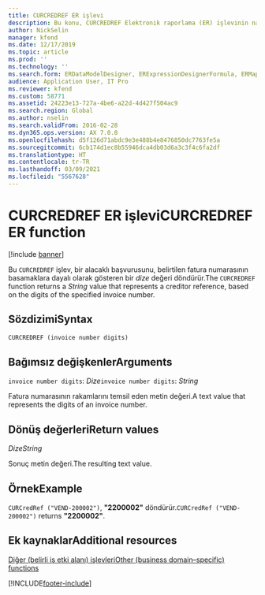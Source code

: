 ```yaml
---
title: CURCREDREF ER işlevi
description: Bu konu, CURCREDREF Elektronik raporlama (ER) işlevinin nasıl kullanıldığı hakkında bilgi sağlar.
author: NickSelin
manager: kfend
ms.date: 12/17/2019
ms.topic: article
ms.prod: ''
ms.technology: ''
ms.search.form: ERDataModelDesigner, ERExpressionDesignerFormula, ERMappedFormatDesigner, ERModelMappingDesigner
audience: Application User, IT Pro
ms.reviewer: kfend
ms.custom: 58771
ms.assetid: 24223e13-727a-4be6-a22d-4d427f504ac9
ms.search.region: Global
ms.author: nselin
ms.search.validFrom: 2016-02-28
ms.dyn365.ops.version: AX 7.0.0
ms.openlocfilehash: d5f126d71abdc9e3e488b4e8476850dc7763fe5a
ms.sourcegitcommit: 6cb174d1ec8b55946dca4db03d6a3c3f4c6fa2df
ms.translationtype: HT
ms.contentlocale: tr-TR
ms.lasthandoff: 03/09/2021
ms.locfileid: "5567628"
---
```

# <a name="curcredref-er-function"></a><span data-ttu-id="e0af5-103">CURCREDREF ER işlevi</span><span class="sxs-lookup"><span data-stu-id="e0af5-103">CURCREDREF ER function</span></span>

[!include [banner](../includes/banner.md)]

<span data-ttu-id="e0af5-104">Bu `CURCREDREF` işlev, bir alacaklı başvurusunu, belirtilen fatura numarasının basamaklara dayalı olarak gösteren bir *dize* değeri döndürür.</span><span class="sxs-lookup"><span data-stu-id="e0af5-104">The `CURCREDREF` function returns a *String* value that represents a creditor reference, based on the digits of the specified invoice number.</span></span>

## <a name="syntax"></a><span data-ttu-id="e0af5-105">Sözdizimi</span><span class="sxs-lookup"><span data-stu-id="e0af5-105">Syntax</span></span>

```vb
CURCREDREF (invoice number digits)
```

## <a name="arguments"></a><span data-ttu-id="e0af5-106">Bağımsız değişkenler</span><span class="sxs-lookup"><span data-stu-id="e0af5-106">Arguments</span></span>

<span data-ttu-id="e0af5-107">`invoice number digits`: *Dize*</span><span class="sxs-lookup"><span data-stu-id="e0af5-107">`invoice number digits`: *String*</span></span>

<span data-ttu-id="e0af5-108">Fatura numarasının rakamlarını temsil eden metin değeri.</span><span class="sxs-lookup"><span data-stu-id="e0af5-108">A text value that represents the digits of an invoice number.</span></span>

## <a name="return-values"></a><span data-ttu-id="e0af5-109">Dönüş değerleri</span><span class="sxs-lookup"><span data-stu-id="e0af5-109">Return values</span></span>

<span data-ttu-id="e0af5-110">*Dize*</span><span class="sxs-lookup"><span data-stu-id="e0af5-110">*String*</span></span>

<span data-ttu-id="e0af5-111">Sonuç metin değeri.</span><span class="sxs-lookup"><span data-stu-id="e0af5-111">The resulting text value.</span></span>

## <a name="example"></a><span data-ttu-id="e0af5-112">Örnek</span><span class="sxs-lookup"><span data-stu-id="e0af5-112">Example</span></span>

<span data-ttu-id="e0af5-113">`CURCredRef ("VEND-200002")`, **"2200002"** döndürür.</span><span class="sxs-lookup"><span data-stu-id="e0af5-113">`CURCredRef ("VEND-200002")` returns **"2200002"**.</span></span>

## <a name="additional-resources"></a><span data-ttu-id="e0af5-114">Ek kaynaklar</span><span class="sxs-lookup"><span data-stu-id="e0af5-114">Additional resources</span></span>

[<span data-ttu-id="e0af5-115">Diğer (belirli iş etki alanı) işlevleri</span><span class="sxs-lookup"><span data-stu-id="e0af5-115">Other (business domain–specific) functions</span></span>](er-functions-category-other.md)


[!INCLUDE[footer-include](../../../includes/footer-banner.md)]